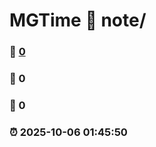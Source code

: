 # MGTime :link: note/ 
### :page_facing_up: [0](note//tag.html) 
### :speech_balloon: 0 
### :hibiscus: 0 
### :alarm_clock: 2025-10-06 01:45:50 
